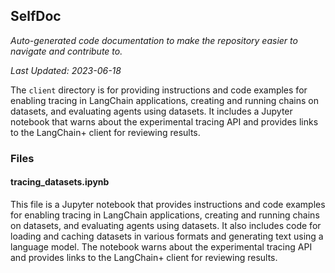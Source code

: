 <!--- START SELFDOC --->
## SelfDoc
_Auto-generated code documentation to make the repository easier to navigate and contribute to._

_Last Updated: 2023-06-18_

The `client` directory is for providing instructions and code examples for enabling tracing in LangChain applications, creating and running chains on datasets, and evaluating agents using datasets. It includes a Jupyter notebook that warns about the experimental tracing API and provides links to the LangChain+ client for reviewing results.

### Files
#### tracing_datasets.ipynb
This file is a Jupyter notebook that provides instructions and code examples for enabling tracing in LangChain applications, creating and running chains on datasets, and evaluating agents using datasets. It also includes code for loading and caching datasets in various formats and generating text using a language model. The notebook warns about the experimental tracing API and provides links to the LangChain+ client for reviewing results.

<!--- END SELFDOC --->